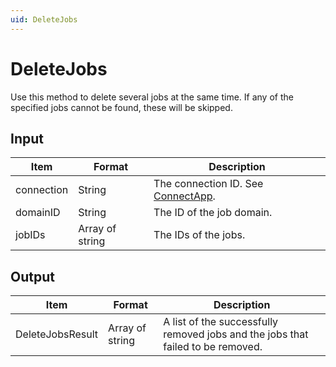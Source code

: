 ```yaml
---
uid: DeleteJobs
---
```


# DeleteJobs

Use this method to delete several jobs at the same time. If any of the specified jobs cannot be found, these will be skipped.

## Input

| Item       | Format          | Description                                          |
|------------|-----------------|------------------------------------------------------|
| connection | String          | The connection ID. See [ConnectApp](xref:ConnectApp). |
| domainID   | String          | The ID of the job domain.                            |
| jobIDs     | Array of string | The IDs of the jobs.                                 |

## Output

| Item             | Format          | Description                                                                     |
|------------------|-----------------|---------------------------------------------------------------------------------|
| DeleteJobsResult | Array of string | A list of the successfully removed jobs and the jobs that failed to be removed. |
